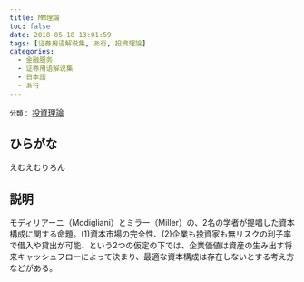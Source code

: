 ```yaml
---
title: MM理論
toc: false
date: 2018-05-18 13:01:59
tags: [证券用语解说集, あ行, 投資理論]
categories:
  - 金融服务
  - 证券用语解说集
  - 日本語
  - あ行
---
```


`分類：` [投資理論](/tags/投資理論/)

## ひらがな

えむえむりろん

## 説明

モディリアーニ（Modigliani）とミラー（Miller）の、2名の学者が提唱した資本構成に関する命題。(1)資本市場の完全性、(2)企業も投資家も無リスクの利子率で借入や貸出が可能、という2つの仮定の下では、企業価値は資産の生み出す将来キャッシュフローによって決まり、最適な資本構成は存在しないとする考え方などがある。

